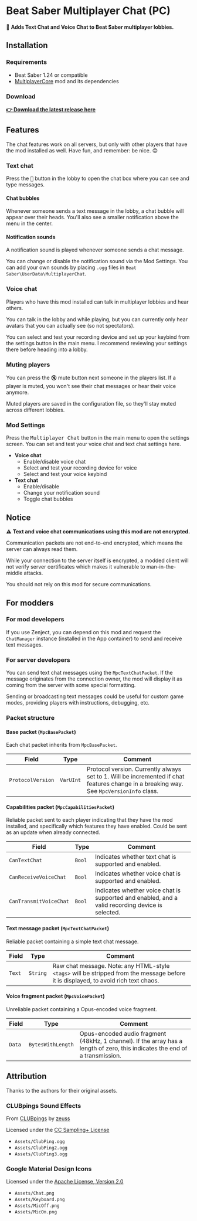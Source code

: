﻿# Beat Saber Multiplayer Chat (PC)

💬 **Adds Text Chat and Voice Chat to Beat Saber multiplayer lobbies.**

## Installation

### Requirements
- Beat Saber 1.24 or compatible
- [MultiplayerCore](https://github.com/Goobwabber/MultiplayerCore#readme) mod and its dependencies

### Download
[**👉 Download the latest release here**](https://github.com/roydejong/BeatSaberMultiplayerChat/releases/latest)

## Features
The chat features work on all servers, but only with other players that have the mod installed as well. Have fun, and remember: be nice. 😊

### Text chat
Press the <kbd>💬</kbd> button in the lobby to open the chat box where you can see and type messages.

#### Chat bubbles
Whenever someone sends a text message in the lobby, a chat bubble will appear over their heads. You'll also see a smaller notification above the menu in the center.

#### Notification sounds
A notification sound is played whenever someone sends a chat message. 

You can change or disable the notification sound via the Mod Settings. You can add your own sounds by placing `.ogg` files in `Beat Saber\UserData\MultiplayerChat`.

### Voice chat
Players who have this mod installed can talk in multiplayer lobbies and hear others.

You can talk in the lobby and while playing, but you can currently only hear avatars that you can actually see (so not spectators).

You can select and test your recording device and set up your keybind from the settings button in the main menu. I recommend reviewing your settings there before heading into a lobby.

### Muting players
You can press the <kbd>🔇</kbd> mute button next someone in the players list. If a player is muted, you won't see their chat messages or hear their voice anymore.

Muted players are saved in the configuration file, so they'll stay muted across different lobbies.

### Mod Settings

Press the <kbd>Multiplayer Chat</kbd> button in the main menu to open the settings screen. You can set and test your voice chat and text chat settings here.

- **Voice chat**
  - Enable/disable voice chat
  - Select and test your recording device for voice
  - Select and test your voice keybind
- **Text chat**
  - Enable/disable
  - Change your notification sound
  - Toggle chat bubbles

## Notice
⚠️ **Text and voice chat communications using this mod are not encrypted.**

Communication packets are not end-to-end encrypted, which means the server can always read them.

While your connection to the server itself is encrypted, a modded client will not verify server certificates which makes it vulnerable to man-in-the-middle attacks.

You should not rely on this mod for secure communications.

## For modders

### For mod developers
If you use Zenject, you can depend on this mod and request the `ChatManager` instance (installed in the App container) to send and receive text messages.

### For server developers
You can send text chat messages using the `MpcTextChatPacket`. If the message originates from the connection owner, the mod will display it as coming from the server with some special formatting.

Sending or broadcasting text messages could be useful for custom game modes, providing players with instructions, debugging, etc.

### Packet structure

#### Base packet (`MpcBasePacket`)
Each chat packet inherits from `MpcBasePacket`.

| Field             | Type      | Comment                                                                                                                                  |
|-------------------|-----------|------------------------------------------------------------------------------------------------------------------------------------------|
| `ProtocolVersion` | `VarUInt` | Protocol version. Currently always set to 1. Will be incremented if chat features change in a breaking way. See `MpcVersionInfo` class.  |

#### Capabilities packet (`MpcCapabilitiesPacket`)
Reliable packet sent to each player indicating that they have the mod installed, and specifically which features they have enabled. Could be sent as an update when already connected.

| Field                  | Type   | Comment                                                                                          |
|------------------------|--------|--------------------------------------------------------------------------------------------------|
| `CanTextChat`          | `Bool` | Indicates whether text chat is supported and enabled.                                            |
| `CanReceiveVoiceChat`  | `Bool` | Indicates whether voice chat is supported and enabled.                                           |
| `CanTransmitVoiceChat` | `Bool` | Indicates whether voice chat is supported and enabled, and a valid recording device is selected. |

#### Text message packet  (`MpcTextChatPacket`)

Reliable packet containing a simple text chat message.

| Field             | Type     | Comment                                                                                                                             |
|-------------------|----------|-------------------------------------------------------------------------------------------------------------------------------------|
| `Text`            | `String` | Raw chat message. Note: any HTML-style `<tags>` will be stripped from the message before it is displayed, to avoid rich text chaos. |

#### Voice fragment packet  (`MpcVoicePacket`)

Unreliable packet containing a Opus-encoded voice fragment.

| Field             | Type              | Comment                                                                                                                      |
|-------------------|-------------------|------------------------------------------------------------------------------------------------------------------------------|
| `Data`            | `BytesWithLength` | Opus-encoded audio fragment (48kHz, 1 channel). If the array has a length of zero, this indicates the end of a transmission. |

## Attribution

Thanks to the authors for their original assets.

### CLUBpings Sound Effects

From [CLUBpings](https://freesound.org/people/zeuss/packs/1372/) by [zeuss](https://freesound.org/people/zeuss/)

Licensed under the [CC Sampling+ License](http://creativecommons.org/licenses/sampling+/1.0/)

- `Assets/ClubPing.ogg`
- `Assets/ClubPing2.ogg`
- `Assets/ClubPing3.ogg`

### Google Material Design Icons

Licensed under the [Apache License, Version 2.0](http://www.apache.org/licenses/LICENSE-2.0)

- `Assets/Chat.png`
- `Assets/Keyboard.png`
- `Assets/MicOff.png`
- `Assets/MicOn.png`
